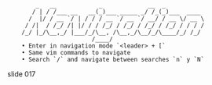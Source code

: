             _   __            _             __  _
           / | / /___ __   __(_)___ _____ _/ /_(_)___  ____
          /  |/ / __ `/ | / / / __ `/ __ `/ __/ / __ \/ __ \
         / /|  / /_/ /| |/ / / /_/ / /_/ / /_/ / /_/ / / / /
        /_/ |_/\__,_/ |___/_/\__, /\__,_/\__/_/\____/_/ /_/
                            /____/
        • Enter in navigation mode `<leader> + [`
        • Same vim commands to navigate
        • Search `/` and navigate between searches `n` y `N`

















































































slide 017
